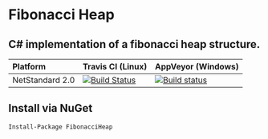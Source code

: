 Fibonacci Heap
=============

## C# implementation of a fibonacci heap structure.

| Platform | Travis CI (Linux) | AppVeyor (Windows) |
| :--- | :--- | :--- |
|NetStandard 2.0| [![Build Status](https://travis-ci.org/sqeezy/FibonacciHeap.svg?branch=master)](https://travis-ci.org/sqeezy/FibonacciHeap) |[![Build status](https://ci.appveyor.com/api/projects/status/lqn7h9my1eoot36j/branch/master?svg=true)](https://ci.appveyor.com/project/sqeezy/fibonacciheap)|

## Install via NuGet

    Install-Package FibonacciHeap
